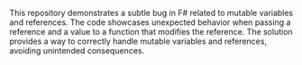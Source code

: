 This repository demonstrates a subtle bug in F# related to mutable variables and references. The code showcases unexpected behavior when passing a reference and a value to a function that modifies the reference. The solution provides a way to correctly handle mutable variables and references, avoiding unintended consequences.